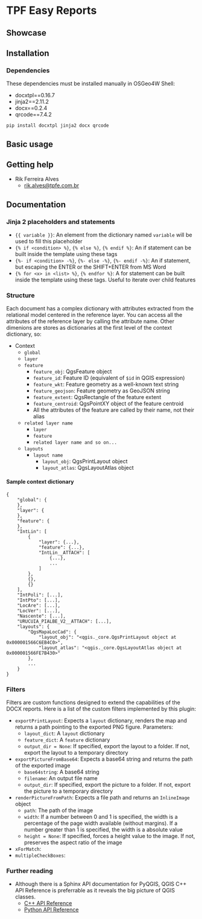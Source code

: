 # TPF Easy Reports

## Showcase

## Installation

### Dependencies

These dependencies must be installed manually in OSGeo4W Shell:

- docxtpl==0.16.7
- jinja2==2.11.2
- docx==0.2.4
- qrcode==7.4.2

```
pip install docxtpl jinja2 docx qrcode
```

## Basic usage

## Getting help

- Rik Ferreira Alves
  - rik.alves@tpfe.com.br

## Documentation

### Jinja 2 placeholders and statements

- `{{ variable }}`: An element from the dictionary named `variable` will be used to fill this placeholder
- `{% if <condition> %}`, `{% else %}`, `{% endif %}`: An if statement can be built inside the template using these tags
- `{%- if <condition> -%}`, `{%- else -%}`, `{%- endif -%}`: An if statement, but escaping the ENTER or the SHIFT+ENTER from MS Word
- `{% for <x> in <list> %}`, `{% endfor %}`: A for statement can be built inside the template using these tags. Useful to iterate over child features

### Structure

Each document has a complex dictionary with attributes extracted from the relational model centered in the reference layer. You can access all the attributes of the reference layer by calling the attribute name. Other dimenions are stores as dictionaries at the first level of the context dictionary, so:

- Context
  - `global`
  - `layer`
  - `feature`
    - `feature_obj`: QgsFeature object
    - `feature_id`: Feature ID (equivalent of `$id` in QGIS expression)
    - `feature_wkt`: Feature geometry as a well-known text string
    - `feature_geojson`: Feature geometry as GeoJSON string
    - `feature_extent`: QgsRectangle of the feature extent
    - `feature_centroid`: QgsPointXY object of the feature centroid
    - All the attributes of the feature are called by their name, not their alias
  - `related layer name`
    - `layer`
    - `feature`
    - `related layer name and so on...`
  - `layouts`
    - `layout name`
      - `layout_obj`: QgsPrintLayout object
      - `layout_atlas`: QgsLayoutAtlas object

#### Sample context dictionary

```
{
    "global": {
    },
    "layer": {
    },
    "feature": {
    },
    "IntLin": [
        {
            "layer": {...},
            "feature": {...},
            "IntLin__ATTACH": [
                {...},
                ...
            ]
        },
        {},
        {}
    ],
    "IntPoli": [...],
    "IntPto": [...],
    "LocAre": [...],
    "LocVer": [...],
    "Nascente": [...],
    "URUCUIA_PIALBE_V2__ATTACH": [...],
    "layouts": {
        "QgsMapaLocCad": {
            "layout_obj": "<qgis._core.QgsPrintLayout object at 0x000001566C6EB4C0>",
            "layout_atlas": "<qgis._core.QgsLayoutAtlas object at 0x000001566FE7B430>"
        },
        ...
    }
}
```

### Filters

Filters are custom functions designed to extend the capabilities of the DOCX reports. Here is a list of the custom filters implemented by this plugin:

- `exportPrintLayout`: Expects a `layout` dictionary, renders the map and returns a path pointing to the exported PNG figure. Parameters:
  - `layout_dict`: A `layout` dictionary
  - `feature_dict`: A `feature` dictionary
  - `output_dir = None`: If specified, export the layout to a folder. If not, export the layout to a temporary directory
- `exportPictureFromBase64`: Expects a base64 string and returns the path of the exported image
  - `base64string`: A base64 string
  - `filename`:  An output file name
  - `output_dir`: If specified, export the picture to a folder. If not, export the picture to a temporary directory
- `renderPictureFromPath`: Expects a file path and returns an `InlineImage` object
  - `path`: The path of the image
  - `width`: If a number between 0 and 1 is specified, the width is a percentage of the page width available (without margins). If a number greater than 1 is specified, the width is a absolute value
  - `height = None`: If specified, forces a height value to the image. If not, preserves the aspect ratio of the image
- `xForMatch`:
- `multipleCheckBoxes`:

### Further reading

- Although there is a Sphinx API documentation for PyQGIS, QGIS C++ API Reference is preferrable as it reveals the big picture of QGIS classes.
  - [C++ API Reference](https://api.qgis.org/api/index.html)
  - [Python API Reference](https://qgis.org/pyqgis/3.0/)
